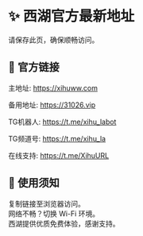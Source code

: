 # ✨ 西湖官方最新地址

请保存此页，确保顺畅访问。

## 🔗 官方链接

主地址: https://xihuww.com

备用地址:  https://31026.vip

TG机器人: https://t.me/xihu_labot 

TG频道号: https://t.me/xihu_la 

在线支持: https://t.me/XihuURL


## 🔔 使用须知

复制链接至浏览器访问。  
网络不畅？切换 Wi-Fi 环境。  
西湖提供优质免费体验，感谢支持。
